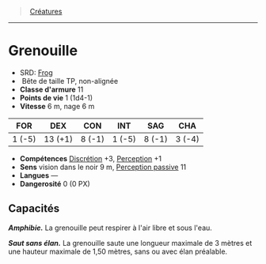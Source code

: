 ﻿---
!Monster
Family: MonsterHD
Type: Bête
Size: TP
Alignment: non-alignée
ArmorClass: 11
HitPoints: 1 (1d4-1)
Speed: 6 m, nage 6 m
Strength: ' 1 (-5)'
Dexterity: 13 (+1)
Constitution: ' 8 (-1)'
Intelligence: ' 1 (-5)'
Wisdom: ' 8 (-1)'
Charisma: ' 3 (-4)'
Skills: '[Discrétion](hd_abilities_dexterity_discretion.md) +3, [Perception](hd_abilities_wisdom_perception.md) +1'
Senses: vision dans le noir 9 m, [Perception passive](hd_abilities_dexterity_perception_passive.md) 11
Languages: —
Challenge: 0 (0 PX)
Id: monsters_hd.md#grenouille
ParentLink: monsters_hd.md#créatures
Name: Grenouille
ParentName: Créatures
NameLevel: 1
AltName: '[Frog](srd_monsters_frog.md)'
Attributes: {}
---
> [Créatures](hd_monsters.md)

---

# Grenouille

- SRD: [Frog](srd_monsters_frog.md)
-  Bête de taille TP, non-alignée
- **Classe d'armure** 11
- **Points de vie** 1 (1d4-1)
- **Vitesse** 6 m, nage 6 m

|FOR|DEX|CON|INT|SAG|CHA|
|---|---|---|---|---|---|
| 1 (-5)|13 (+1)| 8 (-1)| 1 (-5)| 8 (-1)| 3 (-4)|

- **Compétences** [Discrétion](hd_abilities_dexterity_discretion.md) +3, [Perception](hd_abilities_wisdom_perception.md) +1
- **Sens** vision dans le noir 9 m, [Perception passive](hd_abilities_dexterity_perception_passive.md) 11
- **Langues** —
- **Dangerosité** 0 (0 PX)

## Capacités

**_Amphibie._** La grenouille peut respirer à l'air libre et sous l'eau.

**_Saut sans élan._** La grenouille saute une longueur maximale de 3 mètres et une hauteur maximale de 1,50 mètres, sans ou avec élan préalable.


